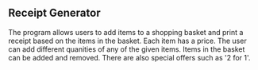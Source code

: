 Receipt Generator
- 
The program allows users to add items to a shopping basket and print a receipt based on the items in the basket. Each item has a price. The user can add different quanities of any of the given items. Items in the basket can be added and removed. There are also special offers such as '2 for 1'.
